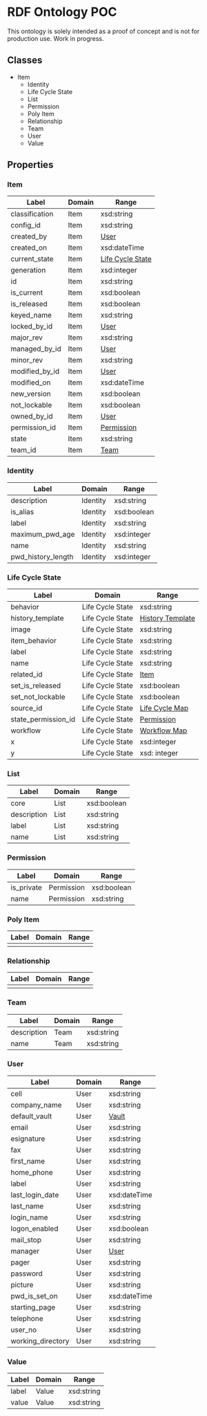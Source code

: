 # RDF Ontology POC

This ontology is solely intended as a proof of concept and is not for production use. Work in progress.

## Classes

* Item
  * Identity
  * Life Cycle State
  * List
  * Permission
  * Poly Item
  * Relationship
  * Team
  * User
  * Value

## Properties

### Item

Label | Domain | Range
------|--------|------
classification | Item | xsd:string 
config_id | Item | xsd:string 
created_by | Item | [User]() 
created_on | Item | xsd:dateTime 
current_state | Item | [Life Cycle State]() 
generation | Item | xsd:integer 
id | Item | xsd:string 
is_current | Item | xsd:boolean 
is_released | Item | xsd:boolean 
keyed_name | Item | xsd:string 
locked_by_id | Item | [User]() 
major_rev | Item | xsd:string 
managed_by_id | Item | [User]() 
minor_rev | Item | xsd:string 
modified_by_id | Item | [User]() 
modified_on | Item | xsd:dateTime 
new_version | Item | xsd:boolean 
not_lockable | Item | xsd:boolean 
owned_by_id | Item | [User]() 
permission_id | Item | [Permission]() 
state | Item | xsd:string 
team_id | Item | [Team]() 

### Identity

Label | Domain | Range
------|--------|------
description | Identity | xsd:string
is_alias | Identity | xsd:boolean
label | Identity | xsd:string
maximum_pwd_age | Identity | xsd:integer
name | Identity | xsd:string 
pwd_history_length | Identity | xsd:integer

### Life Cycle State

Label | Domain | Range
------|--------|------
behavior | Life Cycle State | xsd:string 
history_template | Life Cycle State | [History Template]()
image | Life Cycle State | xsd:string 
item_behavior | Life Cycle State | xsd:string
label | Life Cycle State | xsd:string
name | Life Cycle State | xsd:string
related_id | Life Cycle State | [Item]()
set_is_released | Life Cycle State | xsd:boolean
set_not_lockable | Life Cycle State | xsd:boolean
source_id | Life Cycle State | [Life Cycle Map]()
state_permission_id | Life Cycle State | [Permission]()
workflow | Life Cycle State | [Workflow Map]()
x | Life Cycle State | xsd:integer
y | Life Cycle State | xsd: integer

### List

Label | Domain | Range
------|--------|------
core | List | xsd:boolean 
description | List | xsd:string 
label | List | xsd:string
name | List |xsd:string

### Permission

Label | Domain | Range
------|--------|------
is_private | Permission | xsd:boolean 
name | Permission | xsd:string 

### Poly Item

Label | Domain | Range
------|--------|------
 |  |  

### Relationship

Label | Domain | Range
------|--------|------
 |  |  

### Team

Label | Domain | Range
------|--------|------
description | Team | xsd:string 
name | Team | xsd:string 

### User

Label | Domain | Range
------|--------|------
cell | User | xsd:string 
company_name | User | xsd:string 
default_vault | User | [Vault]() 
email | User | xsd:string 
esignature | User | xsd:string 
fax | User | xsd:string 
first_name | User | xsd:string 
home_phone | User | xsd:string 
label | User | xsd:string 
last_login_date | User | xsd:dateTime 
last_name | User | xsd:string 
login_name | User | xsd:string 
logon_enabled | User | xsd:boolean 
mail_stop | User | xsd:string 
manager | User | [User]() 
pager | User | xsd:string 
password | User | xsd:string 
picture | User | xsd:string 
pwd_is_set_on | User | xsd:dateTime 
starting_page | User | xsd:string 
telephone | User | xsd:string 
user_no | User | xsd:string 
working_directory | User | xsd:string 

### Value

Label | Domain | Range
------|--------|------
label | Value | xsd:string 
value | Value | xsd:string
